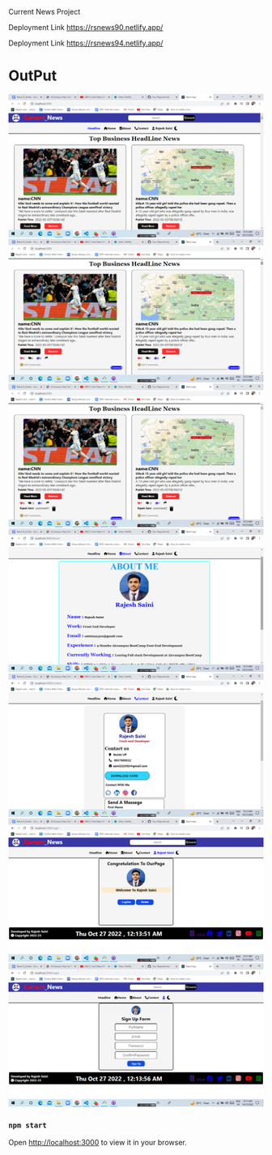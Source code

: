 Current News Project 


Deployment Link
https://rsnews90.netlify.app/

Deployment Link
https://rsnews94.netlify.app/

<h1>OutPut</h1>
<img src="Screenshot (1144).png" alt="Output Image">
<img src="Screenshot (1145).png" alt="Output Image">
<img src="Screenshot (1146).png" alt="Output Image">
<img src="Screenshot (1147).png" alt="Output Image">
<img src="Screenshot (1148).png" alt="Output Image">
<img src="Screenshot (1149).png" alt="Output Image">
<img src="Screenshot (1150).png" alt="Output Image">

### `npm start`

Open [http://localhost:3000](http://localhost:3000) to view it in your browser.

